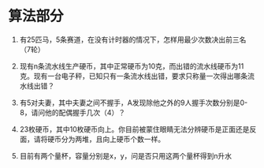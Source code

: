 # 算法部分
1. 有25匹马，5条赛道，在没有计时器的情况下，怎样用最少次数决出前三名（7轮）

2. 现有n条流水线生产硬币，其中正常硬币为10克，而出错的流水线硬币为11克。现有一台电子秤，已知只有一条流水线出错，要求只称量一次得出哪条流水线出错？

3. 有5对夫妻，其中夫妻之间不握手，A发现除他之外的9人握手次数分别是0-8，请问他的配偶握手几次（4）？

4. 23枚硬币，其中10枚硬币向上。你目前被蒙住眼睛无法分辨硬币是正面还是反面，请将硬币分为两堆，且向上硬币个数一样。

5. 目前有两个量杯，容量分别是x，y，问是否只用这两个量杯得到n升水